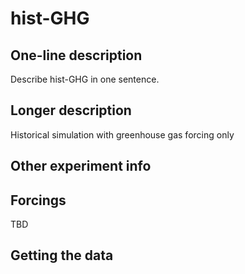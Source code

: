 <!--- This file contains a number of sections -->
<!--- They are bounded by comments like this -->
<!--- Do not edit these sections by hand -->
<!--- Start title -->
# hist-GHG
<!--- End title -->

## One-line description

<!--- Start one-line-description -->
Describe hist-GHG in one sentence.
<!--- End one-line-description -->

## Longer description

<!--- Start longer-description -->
Historical simulation with greenhouse gas forcing only
<!--- End longer-description -->

## Other experiment info

<!--- Start other-experiment-info -->
<!--- End other-experiment-info -->

## Forcings

<!--- Start forcings -->
TBD
<!--- End forcings -->

## Getting the data

<!--- TODO: auto-generate this -->

